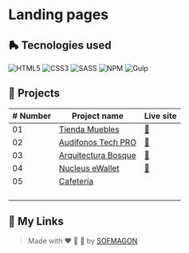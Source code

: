 # Landing pages



## 🛼 Tecnologies used

![HTML5](https://img.shields.io/badge/html5-%23E34F26.svg?style=for-the-badge&logo=html5&logoColor=white) ![CSS3](https://img.shields.io/badge/css3-%231572B6.svg?style=for-the-badge&logo=css3&logoColor=white) ![SASS](https://img.shields.io/badge/SASS-hotpink.svg?style=for-the-badge&logo=SASS&logoColor=white) ![NPM](https://img.shields.io/badge/NPM-%23CB3837.svg?style=for-the-badge&logo=npm&logoColor=white) ![Gulp](https://img.shields.io/badge/GULP-%23CF4647.svg?style=for-the-badge&logo=gulp&logoColor=white)



## 🍕 Projects

| # Number | Project name                             | Live site                                    |
| -------- | ---------------------------------------- | -------------------------------------------- |
| 01       | [Tienda Muebles](./01-ecommerce)         | [🚀](https://01-ecommerce.netlify.app/)       |
| 02       | [Audífonos Tech PRO](./02-tech-pro)      | [🚀](https://02-techpro.netlify.app/)         |
| 03       | [Arquitectura Bosque](./03-arquitectura) | [🚀](https://03-arquitectura.netlify.app/)    |
| 04       | [Nucleus eWallet](./04-nucleus-eWallet)  | [🚀](https://04-nucleus-ewallet.netlify.app/) |
| 05       | [Cafetería](./05-cafeteria)              |                                              |
|          |                                          |                                              |
|          |                                          |                                              |
|          |                                          |                                              |
|          |                                          |                                              |



## 🌈 My Links

> Made with ❤️ 🍕 🌮 by [SOFMAGON](https://sofmagon.com)
